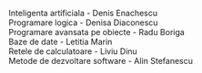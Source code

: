 Inteligenta artificiala - Denis Enachescu \
Programare logica - Denisa Diaconescu \
Programare avansata pe obiecte - Radu Boriga \
Baze de date - Letitia Marin \
Retele de calculatoare - Liviu Dinu \
Metode de dezvoltare software - Alin Stefanescu
